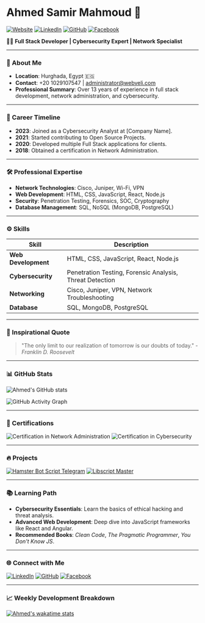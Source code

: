 # Ahmed Samir Mahmoud 🌌

[![Website](https://img.shields.io/badge/Website-Makavael.com-blue)](https://Makavael.com) 
[![LinkedIn](https://img.shields.io/badge/LinkedIn-Connect-blue)](https://www.linkedin.com/) 
[![GitHub](https://img.shields.io/badge/GitHub-Follow-blue)](https://github.com/Makavael)
[![Facebook](https://img.shields.io/badge/Facebook-Follow-blue)](https://www.facebook.com/BloodServer)

👨‍💻 **Full Stack Developer | Cybersecurity Expert | Network Specialist**

---

### 🌟 About Me
- **Location**: Hurghada, Egypt 🇪🇬
- **Contact**: +20 1029107547 | [administrator@webveli.com](mailto:administrator@webveli.com)
- **Professional Summary**: Over 13 years of experience in full stack development, network administration, and cybersecurity.

---

### 🚀 Career Timeline
- **2023**: Joined as a Cybersecurity Analyst at [Company Name].
- **2021**: Started contributing to Open Source Projects.
- **2020**: Developed multiple Full Stack applications for clients.
- **2018**: Obtained a certification in Network Administration.

---

### 🛠️ Professional Expertise
- **Network Technologies**: Cisco, Juniper, Wi-Fi, VPN
- **Web Development**: HTML, CSS, JavaScript, React, Node.js
- **Security**: Penetration Testing, Forensics, SOC, Cryptography
- **Database Management**: SQL, NoSQL (MongoDB, PostgreSQL)

---

### ⚙️ Skills
| Skill                 | Description                                              |
|-----------------------|----------------------------------------------------------|
| **Web Development**   | HTML, CSS, JavaScript, React, Node.js                    |
| **Cybersecurity**     | Penetration Testing, Forensic Analysis, Threat Detection |
| **Networking**        | Cisco, Juniper, VPN, Network Troubleshooting             |
| **Database**          | SQL, MongoDB, PostgreSQL                                 |

---

### 🌌 Inspirational Quote
> "The only limit to our realization of tomorrow is our doubts of today." - *Franklin D. Roosevelt*

---

### 📊 GitHub Stats
![Ahmed's GitHub stats](https://github-readme-stats.vercel.app/api?username=Makavael&show_icons=true&theme=radical)

![GitHub Activity Graph](https://activity-graph.herokuapp.com/graph?username=Makavael&theme=react-dark)

---

### 📜 Certifications
![Certification in Network Administration](https://yourcertlink.com)
![Certification in Cybersecurity](https://yourcertlink.com)

---

### 🔥 Projects
[![Hamster Bot Script Telegram](https://github-readme-stats.vercel.app/api/pin/?username=Makavael&repo=Hamster-Bot-Script-Telegram)](https://github.com/Makavael/Hamster-Bot-Script-Telegram)
[![Libscript Master](https://github-readme-stats.vercel.app/api/pin/?username=Makavael&repo=Libscript-master)](https://github.com/Makavael/Libscript-master)

---

### 📚 Learning Path
- **Cybersecurity Essentials**: Learn the basics of ethical hacking and threat analysis.
- **Advanced Web Development**: Deep dive into JavaScript frameworks like React and Angular.
- **Recommended Books**: *Clean Code*, *The Pragmatic Programmer*, *You Don't Know JS*.

---

### 🌐 Connect with Me
[![LinkedIn](https://img.shields.io/badge/LinkedIn-Connect-blue)](https://www.linkedin.com/) 
[![GitHub](https://img.shields.io/badge/GitHub-Follow-blue)](https://github.com/Makavael)
[![Facebook](https://img.shields.io/badge/Facebook-Follow-blue)](https://www.facebook.com/BloodServer)

---

### 📈 Weekly Development Breakdown
<!-- Replace "Makavael" with your GitHub username -->
[![Ahmed's wakatime stats](https://github-readme-stats.vercel.app/api/wakatime?username=Makavael&layout=compact)](https://wakatime.com/@Makavael)
